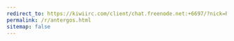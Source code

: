 ```yaml
---
redirect_to: https://kiwiirc.com/client/chat.freenode.net:+6697/?nick=RandomNick?#antergos
permalink: /r/antergos.html
sitemap: false
---
```

